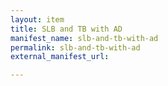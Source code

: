 ```yaml
---
layout: item
title: SLB and TB with AD
manifest_name: slb-and-tb-with-ad
permalink: slb-and-tb-with-ad
external_manifest_url: 

---
```

<!-- Add an essay or interpretive material below this line,
using HTML or markdown.  Do not modify this file above this line -->

